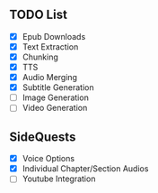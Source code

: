 ## TODO List

- [x] Epub Downloads 
- [x] Text Extraction
- [x] Chunking
- [x] TTS
- [x] Audio Merging
- [x] Subtitle Generation
- [ ] Image Generation
- [ ] Video Generation

## SideQuests

- [x] Voice Options
- [x] Individual Chapter/Section Audios
- [ ] Youtube Integration